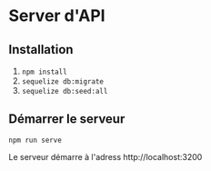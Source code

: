 # Server d'API 

## Installation

1. `npm install`
2. `sequelize db:migrate`
3. `sequelize db:seed:all`

## Démarrer le serveur

`npm run serve`

Le serveur démarre à l'adress http://localhost:3200
